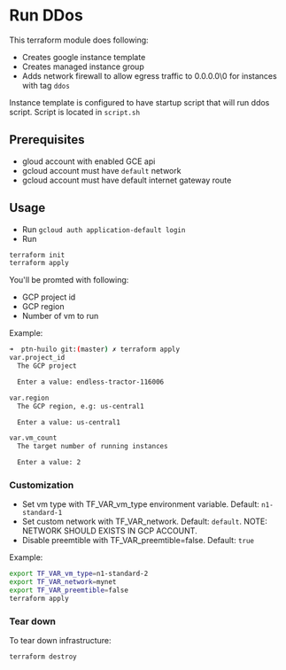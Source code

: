 # Run DDos
This terraform module does following:
- Creates google instance template
- Creates managed instance group
- Adds network firewall to allow egress traffic to 0.0.0.0\0 for instances with tag `ddos`

Instance template is configured to have startup script that will run ddos script. Script is located in `script.sh`

## Prerequisites
- gloud account with enabled GCE api
- gcloud account must have `default` network
- gcloud account must have default internet gateway route

## Usage
- Run `gcloud auth application-default login`
- Run

```bash
terraform init
terraform apply
```

You'll be promted with following:
- GCP project id
- GCP region
- Number of vm to run

Example:
```bash
➜  ptn-huilo git:(master) ✗ terraform apply
var.project_id
  The GCP project

  Enter a value: endless-tractor-116006

var.region
  The GCP region, e.g: us-central1

  Enter a value: us-central1

var.vm_count
  The target number of running instances

  Enter a value: 2
```

### Customization

- Set vm type with TF_VAR_vm_type environment variable. Default: `n1-standard-1`
- Set custom network with TF_VAR_network. Default: `default`. NOTE: NETWORK SHOULD EXISTS IN GCP ACCOUNT.
- Disable preemtible with TF_VAR_preemtible=false. Default: `true`

Example:
```bash
export TF_VAR_vm_type=n1-standard-2
export TF_VAR_network=mynet
export TF_VAR_preemtible=false
terraform apply
```

### Tear down
To tear down infrastructure:
```bash
terraform destroy
```